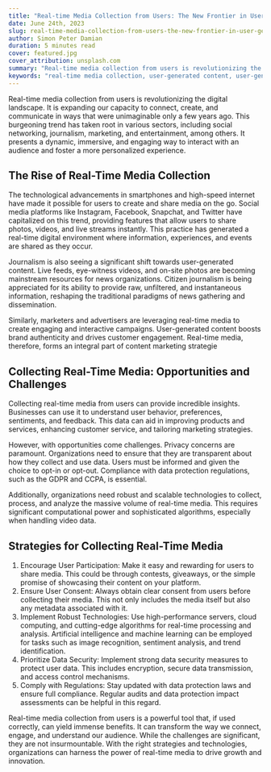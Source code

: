 ```yaml
---
title: "Real-time Media Collection from Users: The New Frontier in User Generated Content"
date: June 24th, 2023
slug: real-time-media-collection-from-users-the-new-frontier-in-user-generated-content
author: Simon Peter Damian
duration: 5 minutes read
cover: featured.jpg
cover_attribution: unsplash.com
summary: "Real-time media collection from users is revolutionizing the digital landscape. It is expanding our capacity to connect, create, and communicate in ways that were unimaginable only a few years ago. This burgeoning trend has taken root in various sectors, including social networking, journalism, marketing, and entertainment, among others. It presents a dynamic, immersive, and engaging way to interact with an audience and foster a more personalized experience."
keywords: "real-time media collection, user-generated content, user-generated media, user-generated content platform, user-generated content marketing, user-generated content examples, user-generated content statistics, user-generated content ideas, user-generated content campaigns, user-generated content strategy"
---
```


Real-time media collection from users is revolutionizing the digital landscape. It is expanding our capacity to connect, create, and communicate in ways that were unimaginable only a few years ago. This burgeoning trend has taken root in various sectors, including social networking, journalism, marketing, and entertainment, among others. It presents a dynamic, immersive, and engaging way to interact with an audience and foster a more personalized experience.

## The Rise of Real-Time Media Collection

The technological advancements in smartphones and high-speed internet have made it possible for users to create and share media on the go. Social media platforms like Instagram, Facebook, Snapchat, and Twitter have capitalized on this trend, providing features that allow users to share photos, videos, and live streams instantly. This practice has generated a real-time digital environment where information, experiences, and events are shared as they occur.

Journalism is also seeing a significant shift towards user-generated content. Live feeds, eye-witness videos, and on-site photos are becoming mainstream resources for news organizations. Citizen journalism is being appreciated for its ability to provide raw, unfiltered, and instantaneous information, reshaping the traditional paradigms of news gathering and dissemination.

Similarly, marketers and advertisers are leveraging real-time media to create engaging and interactive campaigns. User-generated content boosts brand authenticity and drives customer engagement. Real-time media, therefore, forms an integral part of content marketing strategie

## Collecting Real-Time Media: Opportunities and Challenges

Collecting real-time media from users can provide incredible insights. Businesses can use it to understand user behavior, preferences, sentiments, and feedback. This data can aid in improving products and services, enhancing customer service, and tailoring marketing strategies.

However, with opportunities come challenges. Privacy concerns are paramount. Organizations need to ensure that they are transparent about how they collect and use data. Users must be informed and given the choice to opt-in or opt-out. Compliance with data protection regulations, such as the GDPR and CCPA, is essential.

Additionally, organizations need robust and scalable technologies to collect, process, and analyze the massive volume of real-time media. This requires significant computational power and sophisticated algorithms, especially when handling video data.

## Strategies for Collecting Real-Time Media

1. Encourage User Participation: Make it easy and rewarding for users to share media. This could be through contests, giveaways, or the simple promise of showcasing their content on your platform.
2. Ensure User Consent: Always obtain clear consent from users before collecting their media. This not only includes the media itself but also any metadata associated with it.
3. Implement Robust Technologies: Use high-performance servers, cloud computing, and cutting-edge algorithms for real-time processing and analysis. Artificial intelligence and machine learning can be employed for tasks such as image recognition, sentiment analysis, and trend identification.
4. Prioritize Data Security: Implement strong data security measures to protect user data. This includes encryption, secure data transmission, and access control mechanisms.
5. Comply with Regulations: Stay updated with data protection laws and ensure full compliance. Regular audits and data protection impact assessments can be helpful in this regard.

Real-time media collection from users is a powerful tool that, if used correctly, can yield immense benefits. It can transform the way we connect, engage, and understand our audience. While the challenges are significant, they are not insurmountable. With the right strategies and technologies, organizations can harness the power of real-time media to drive growth and innovation.

